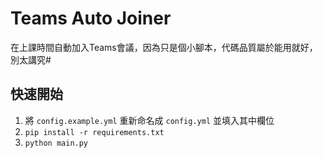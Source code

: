 # Teams Auto Joiner
在上課時間自動加入Teams會議，因為只是個小腳本，代碼品質屬於能用就好，別太講究#

## 快速開始
1. 將 `config.example.yml` 重新命名成 `config.yml` 並填入其中欄位
2. `pip install -r requirements.txt`
3. `python main.py`